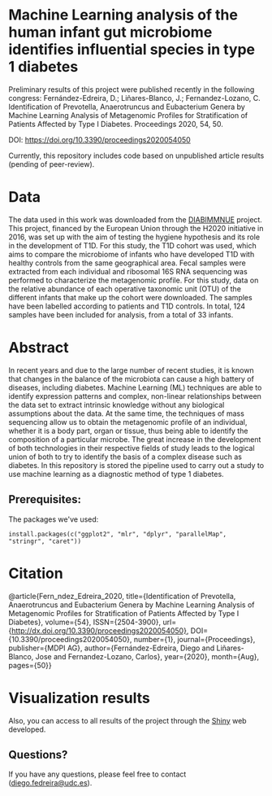 # Machine Learning analysis of the human infant gut microbiome identifies influential species in type 1 diabetes

Preliminary results of this project were published recently in the following congress:
Fernández-Edreira, D.; Liñares-Blanco, J.; Fernandez-Lozano, C. Identification of Prevotella, Anaerotruncus and Eubacterium Genera by Machine Learning Analysis of Metagenomic Profiles for Stratification of Patients Affected by Type I Diabetes. Proceedings 2020, 54, 50. 

DOI: https://doi.org/10.3390/proceedings2020054050

Currently, this repository includes code based on unpublished article results (pending of peer-review).

# Data
The data used in this work was downloaded from the [DIABIMMNUE](https://diabimmune.broadinstitute.org/diabimmune) project. This project, financed by the European Union through the H2020 initiative in 2016, was set up with the aim of testing the hygiene hypothesis and its role in the development of T1D. For this study, the T1D cohort was used, which aims to compare the microbiome of infants who have developed T1D with healthy controls from the same geographical area. Fecal samples were extracted from each individual and ribosomal 16S RNA sequencing was performed to characterize the metagenomic profile. For this study, data on the relative abundance of each operative taxonomic unit (OTU) of the different infants that make up the cohort were downloaded. The samples have been labelled according to patients and T1D controls. In total, 124 samples have been included for analysis, from a total of 33 infants.

# Abstract
In recent years and due to the large number of recent studies, it is known that changes in the balance of the microbiota can cause a high battery of diseases, including diabetes. Machine Learning (ML) techniques are able to identify expression patterns and complex, non-linear relationships between the data set to extract intrinsic knowledge without any biological assumptions about the data. At the same time, the techniques of mass sequencing allow us to obtain the metagenomic profile of an individual, whether it is a body part, organ or tissue, thus being able to identify the composition of a particular microbe. The great increase in the development of both technologies in their respective fields of study leads to the logical union of both to try to identify the basis of a complex disease such as diabetes. In this repository is stored the pipeline used to carry out a study to use machine learning as a diagnostic method of type 1 diabetes.


## Prerequisites:

The packages we've used:

```{r}
install.packages(c("ggplot2", "mlr", "dplyr", "parallelMap", "stringr", "caret"))
```

# Citation
@article{Fern_ndez_Edreira_2020, 
	title={Identification of Prevotella, Anaerotruncus and Eubacterium Genera by Machine Learning Analysis of Metagenomic Profiles for Stratification of Patients Affected by Type I Diabetes}, 
	volume={54}, ISSN={2504-3900}, 
	url={http://dx.doi.org/10.3390/proceedings2020054050}, 
	DOI={10.3390/proceedings2020054050}, number={1},
	journal={Proceedings}, publisher={MDPI AG},
	author={Fernández-Edreira, Diego and Liñares-Blanco, Jose and Fernandez-Lozano, Carlos}, 
	year={2020}, 
	month={Aug}, 
	pages={50}}


# Visualization results
Also, you can access to all results of the project through the [Shiny](https://diegofedreira.shinyapps.io/shinyapp/) web developed.

## Questions?
If you have any questions, please feel free to contact (diego.fedreira@udc.es).
